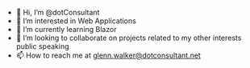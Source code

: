 - 👋 Hi, I’m @dotConsultant
- 👀 I’m interested in Web Applications
- 🌱 I’m currently learning Blazor
- 💞️ I’m looking to collaborate on projects related to my other interests public speaking
- 📫 How to reach me at glenn.walker@dotconsultant.net

<!---
dotConsultant/dotConsultant is a ✨ special ✨ repository because its `README.md` (this file) appears on your GitHub profile.
You can click the Preview link to take a look at your changes.
--->
